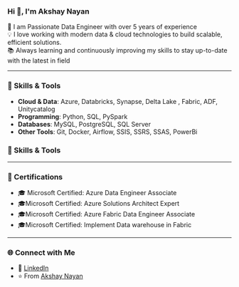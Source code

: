 ### Hi 👋, I'm Akshay Nayan

🚀 I am Passionate Data Engineer with over 5 years of experience   
💡 I love working with modern data & cloud technologies to build scalable, efficient solutions.  
📚 Always learning and continuously improving my skills to stay up-to-date with the latest in field

---

### 🔧 Skills & Tools
- **Cloud & Data**: Azure, Databricks, Synapse, Delta Lake , Fabric, ADF, Unitycatalog
- **Programming**: Python, SQL, PySpark  
- **Databases**: MySQL, PostgreSQL, SQL Server  
- **Other Tools**: Git, Docker, Airflow, SSIS, SSRS, SSAS, PowerBi
### 🚀 Skills & Tools

---

### 📜 Certifications
- 🎓 Microsoft Certified: Azure Data Engineer Associate
- 🎓Microsoft Certified: Azure Solutions Architect Expert
- 🎓Microsoft Certified: Azure Fabric Data Engineer Associate
- 🎓Microsoft Certified: Implement Data warehouse in Fabric

---

### 🌐 Connect with Me
- 💼 [LinkedIn](https://www.linkedin.com/in/akshay-nayan-0163621a0/)  
- ⭐️ From [Akshay Nayan](https://github.com/akshaynayan/akshaynayan)
